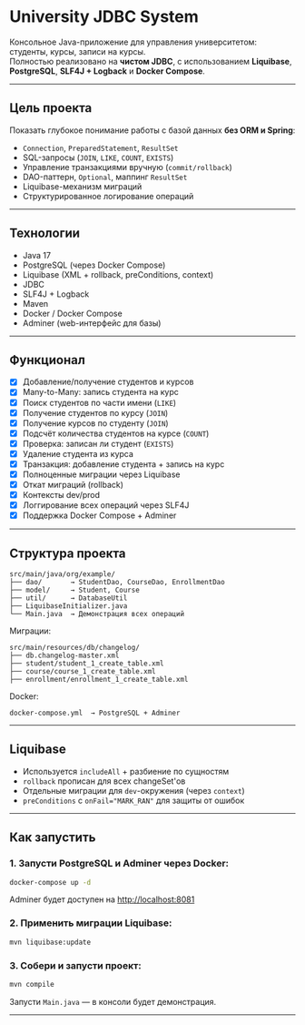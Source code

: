 # University JDBC System

Консольное Java-приложение для управления университетом: студенты, курсы, записи на курсы.  
Полностью реализовано на **чистом JDBC**, с использованием **Liquibase**, **PostgreSQL**, **SLF4J + Logback** и **Docker Compose**.

---

## Цель проекта

Показать глубокое понимание работы с базой данных **без ORM и Spring**:
- `Connection`, `PreparedStatement`, `ResultSet`
- SQL-запросы (`JOIN`, `LIKE`, `COUNT`, `EXISTS`)
- Управление транзакциями вручную (`commit/rollback`)
- DAO-паттерн, `Optional`, маппинг `ResultSet`
- Liquibase-механизм миграций
- Структурированное логирование операций

---

## Технологии

- Java 17
- PostgreSQL (через Docker Compose)
- Liquibase (XML + rollback, preConditions, context)
- JDBC
- SLF4J + Logback
- Maven
- Docker / Docker Compose
- Adminer (web-интерфейс для базы)

---

## Функционал

- [x] Добавление/получение студентов и курсов
- [x] Many-to-Many: запись студента на курс
- [x] Поиск студентов по части имени (`LIKE`)
- [x] Получение студентов по курсу (`JOIN`)
- [x] Получение курсов по студенту (`JOIN`)
- [x] Подсчёт количества студентов на курсе (`COUNT`)
- [x] Проверка: записан ли студент (`EXISTS`)
- [x] Удаление студента из курса
- [x] Транзакция: добавление студента + запись на курс
- [x] Полноценные миграции через Liquibase
- [x] Откат миграций (rollback)
- [x] Контексты dev/prod
- [x] Логгирование всех операций через SLF4J
- [x] Поддержка Docker Compose + Adminer

---

## Структура проекта

```text
src/main/java/org/example/
├── dao/       → StudentDao, CourseDao, EnrollmentDao
├── model/     → Student, Course
├── util/      → DatabaseUtil
├── LiquibaseInitializer.java
└── Main.java  → Демонстрация всех операций
```

Миграции:
```text
src/main/resources/db/changelog/
├── db.changelog-master.xml
├── student/student_1_create_table.xml
├── course/course_1_create_table.xml
├── enrollment/enrollment_1_create_table.xml
```

Docker:
```text
docker-compose.yml  → PostgreSQL + Adminer
```

---

## Liquibase

- Используется `includeAll` + разбиение по сущностям
- `rollback` прописан для всех changeSet'ов
- Отдельные миграции для `dev`-окружения (через `context`)
- `preConditions` с `onFail="MARK_RAN"` для защиты от ошибок

---

## Как запустить

### 1. Запусти PostgreSQL и Adminer через Docker:
```bash
docker-compose up -d
```

Adminer будет доступен на [http://localhost:8081](http://localhost:8081)

### 2. Применить миграции Liquibase:
```bash
mvn liquibase:update
```

### 3. Собери и запусти проект:
```bash
mvn compile
```

Запусти `Main.java` — в консоли будет демонстрация.

---